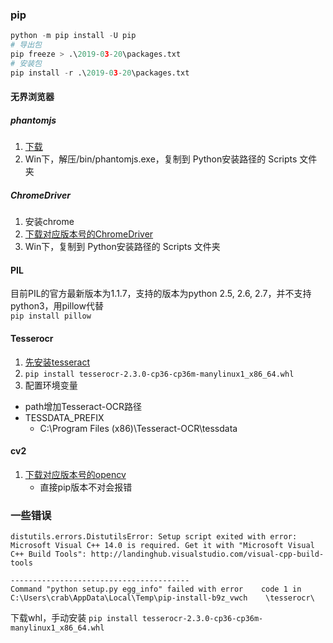 ### pip
```python
python -m pip install -U pip
# 导出包
pip freeze > .\2019-03-20\packages.txt
# 安装包
pip install -r .\2019-03-20\packages.txt
```
#### 无界浏览器
##### phantomjs
1. [下载](http://phantomjs.org/download.html)
2. Win下，解压/bin/phantomjs.exe，复制到 Python安装路径的 Scripts 文件夹
##### ChromeDriver
1. 安装chrome
2. [下载对应版本号的ChromeDriver](https://sites.google.com/a/chromium.org/chromedriver/downloads)
3. Win下，复制到 Python安装路径的 Scripts 文件夹
#### PIL
目前PIL的官方最新版本为1.1.7，支持的版本为python 2.5, 2.6, 2.7，并不支持python3，用pillow代替  
`pip install pillow`

#### Tesserocr
1. [先安装tesseract](https://digi.bib.uni-mannheim.de/tesseract/)
2. `pip install tesserocr-2.3.0-cp36-cp36m-manylinux1_x86_64.whl` 
3. 配置环境变量
- path增加Tesseract-OCR路径
- TESSDATA_PREFIX 
    - C:\Program Files (x86)\Tesseract-OCR\tessdata

#### cv2
1. [下载对应版本号的opencv](https://www.lfd.uci.edu/~gohlke/pythonlibs/#opencv)
    - 直接pip版本不对会报错

### 一些错误
    distutils.errors.DistutilsError: Setup script exited with error: Microsoft Visual C++ 14.0 is required. Get it with "Microsoft Visual C++ Build Tools": http://landinghub.visualstudio.com/visual-cpp-build-tools

    ----------------------------------------
    Command "python setup.py egg_info" failed with error    code 1 in  C:\Users\crab\AppData\Local\Temp\pip-install-b9z_vwch    \tesserocr\
下载whl，手动安装
`pip install tesserocr-2.3.0-cp36-cp36m-manylinux1_x86_64.whl`